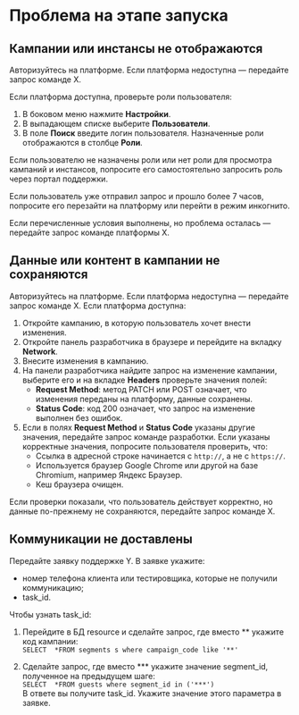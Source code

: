 # Проблема на этапе запуска

## Кампании или инстансы не отображаются
Авторизуйтесь на платформе. 
Если платформа недоступна — передайте запрос команде Х.

Если платформа доступна, проверьте роли пользователя:  
1. В боковом меню  нажмите **Настройки**.  
2. В выпадающем списке выберите **Пользователи**.  
3. В поле **Поиск** введите логин пользователя. Назначенные роли отображаются в столбце **Роли**.

Если пользователю не назначены роли или нет роли для просмотра кампаний и инстансов, попросите его самостоятельно запросить роль через портал поддержки.

Если пользователь уже отправил запрос и прошло более 7 часов, попросите его перезайти на платформу или перейти в режим инкогнито.

Если перечисленные условия выполнены, но проблема осталась — передайте запрос команде платформы Х.

## Данные или контент в кампании не сохраняются
Авторизуйтесь на платформе. Если платформа недоступна — передайте запрос команде Х.
Если платформа доступна:  
1. Откройте кампанию, в которую пользователь хочет внести изменения.  
2. Откройте панель разработчика в браузере и перейдите на вкладку **Network**.  
3. Внесите изменения в кампанию.  
4. На панели разработчика найдите запрос на изменение кампании, выберите его и на вкладке **Headers** проверьте значения полей:
    - **Request Method**: метод PATCH или POST означает, что изменения переданы на платформу, данные сохранены.
    - **Status Code**: код 200 означает, что запрос на изменение выполнен без ошибок.  
5. Если в полях **Request Method** и **Status Code** указаны другие значения, передайте запрос команде разработки. Если указаны корректные значения, попросите пользователя проверить, что:
    - Ссылка в адресной строке начинается с `http://`, а не с `https://`.
    - Используется браузер Google Chrome или другой на базе Chromium, например Яндекс Браузер.
    - Кеш браузера очищен.  

Если проверки показали, что пользователь действует корректно, но данные по-прежнему не сохраняются, передайте запрос команде Х.

## Коммуникации не доставлены 
Передайте заявку поддержке Y. В заявке укажите:

- номер телефона клиента или тестировщика, которые не получили коммуникацию;
- task_id.

Чтобы узнать task_id:

1. Перейдите в БД resource и сделайте запрос, где вместо \*\* укажите код кампании:  
`SELECT  *FROM segments s where campaign_code like '**'`  

2. Сделайте запрос, где вместо \*\*\* укажите значение segment_id, полученное на предыдущем шаге:  
`SELECT  *FROM guests where segment_id in ('***')`  
В ответе вы получите task_id. Укажите значение этого параметра в заявке.
